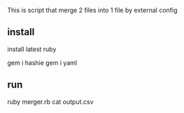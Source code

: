 This is script that merge 2 files into 1 file by external config

## install

install latest ruby

gem i hashie
gem i yaml

## run

ruby merger.rb
cat output.csv


